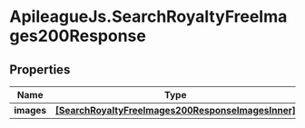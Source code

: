 # ApileagueJs.SearchRoyaltyFreeImages200Response

## Properties

Name | Type | Description | Notes
------------ | ------------- | ------------- | -------------
**images** | [**[SearchRoyaltyFreeImages200ResponseImagesInner]**](SearchRoyaltyFreeImages200ResponseImagesInner.md) |  | [optional] 


